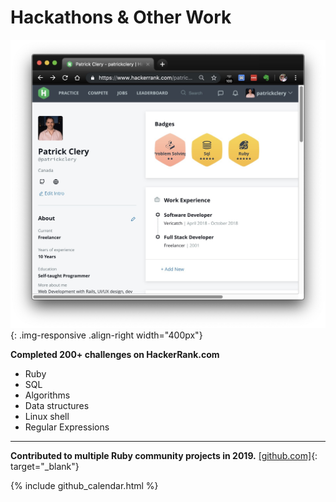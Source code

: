 # <i class="fas fa-medal"></i> Hackathons & Other Work

![Awards](/assets/images/resume/hackerrank.jpg){: .img-responsive .align-right width="400px"}


<i class="fab fa-hackerrank"></i> **Completed 200+ challenges on HackerRank.com** <a href="https://www.hackerrank.com/patrickclery" target="_blank"><i class="fa fa-external-link-alt"></i></a>

<ul class="fa-ul">
    <li><i class="fa fa-li fa-gem"></i>Ruby</li>
    <li><i class="fa fa-li fa-database"></i>SQL</li>
    <li><i class="fas fa-li fa-sort-numeric-down"></i>Algorithms</li>
    <li><i class="fa fa-li fa-atom"></i>Data structures</li>
    <li><i class="fab fa-li fa-linux"></i>Linux shell</li>
    <li><i class="fa fa-li fa-laptop-code"></i>Regular Expressions</li>
</ul>

<div style="clear: right;"></div>

***

<i class="fab fa-github"></i> **Contributed to multiple Ruby community projects in 2019.** 
[[github.com]](https://www.github.com/patrickclery){: target="_blank"}

{% include github_calendar.html %}

<div style="clear: right;"></div>
